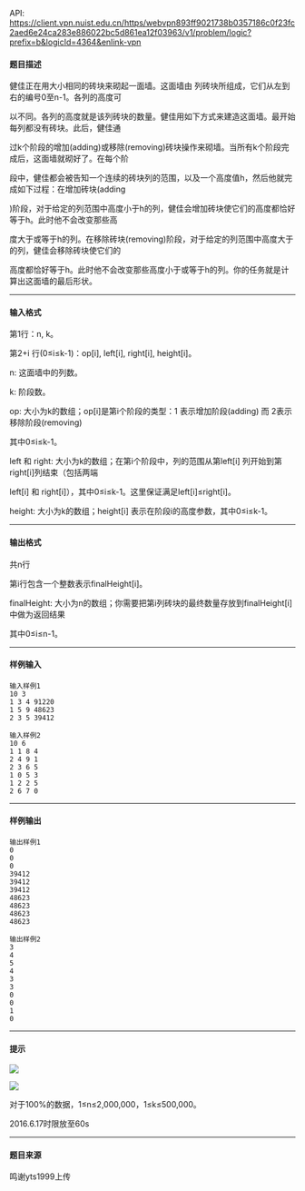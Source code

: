 API: https://client.vpn.nuist.edu.cn/https/webvpn893ff9021738b0357186c0f23fc2aed6e24ca283e886022bc5d861ea12f03963/v1/problem/logic?prefix=b&logicId=4364&enlink-vpn

#### 题目描述

健佳正在用大小相同的砖块来砌起一面墙。这面墙由 列砖块所组成，它们从左到右的编号0至n-1。各列的高度可

以不同。各列的高度就是该列砖块的数量。健佳用如下方式来建造这面墙。最开始每列都没有砖块。此后，健佳通

过k个阶段的增加(adding)或移除(removing)砖块操作来砌墙。当所有k个阶段完成后，这面墙就砌好了。在每个阶

段中，健佳都会被告知一个连续的砖块列的范围，以及一个高度值h，然后他就完成如下过程：在增加砖块(adding

)阶段，对于给定的列范围中高度小于h的列，健佳会增加砖块使它们的高度都恰好等于h。此时他不会改变那些高

度大于或等于h的列。在移除砖块(removing)阶段，对于给定的列范围中高度大于 的列，健佳会移除砖块使它们的

高度都恰好等于h。此时他不会改变那些高度小于或等于h的列。你的任务就是计算出这面墙的最后形状。

---

#### 输入格式

第1行：n, k。

第2+i 行(0≤i≤k-1)：op\[i\], left\[i\], right\[i\], height\[i\]。

n: 这面墙中的列数。

k: 阶段数。

op: 大小为k的数组；op\[i\]是第i个阶段的类型：1 表示增加阶段(adding) 而 2表示移除阶段(removing) 

其中0≤i≤k-1。

left 和 right: 大小为k的数组；在第i个阶段中，列的范围从第left\[i\] 列开始到第right\[i\]列结束（包括两端

left\[i\] 和 right\[i\]），其中0≤i≤k-1。这里保证满足left\[i\]≤right\[i\]。

height: 大小为k的数组；height\[i\] 表示在阶段i的高度参数，其中0≤i≤k-1。

---

#### 输出格式

共n行

第i行包含一个整数表示finalHeight\[i\]。

finalHeight: 大小为n的数组；你需要把第i列砖块的最终数量存放到finalHeight\[i\]中做为返回结果

其中0≤i≤n-1。

---

#### 样例输入
```
输入样例1
10 3
1 3 4 91220
1 5 9 48623
2 3 5 39412

输入样例2
10 6
1 1 8 4
2 4 9 1
2 3 6 5
1 0 5 3
1 2 2 5
2 6 7 0
```

---

#### 样例输出
```
输出样例1
0
0
0
39412
39412
39412
48623
48623
48623
48623

输出样例2
3
4
5
4
3
3
0
0
1
0
```

---

#### 提示

![](../file/4364_0.gif)

![](../file/4364_1.gif)

对于100%的数据，1≤n≤2,000,000，1≤k≤500,000。

2016.6.17时限放至60s

---

#### 题目来源

鸣谢yts1999上传